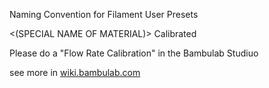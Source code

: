 Naming Convention for Filament User Presets

<MANUFACTURER> <MATERIAL> <(SPECIAL NAME OF MATERIAL)> <COLOR> Calibrated

Please do a "Flow Rate Calibration" in the Bambulab Studiuo

see more in [wiki.bambulab.com](https://wiki.bambulab.com/en/software/bambu-studio/calibration_flow_rate)
